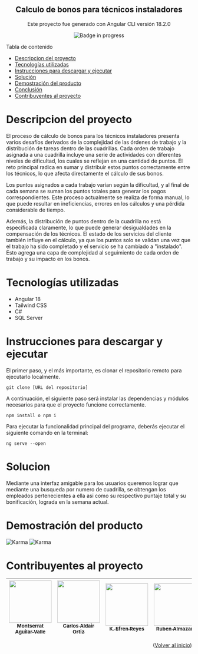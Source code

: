 <a name="readme-top"></a>

<div align="center">

## Calculo de bonos para técnicos instaladores

Este proyecto fue generado con Angular CLI versión 18.2.0

![Badge in progress](https://img.shields.io/badge/STATUS-DONE-green)

</div>

<summary>Tabla de contenido</summary>

- [Descripcion del proyecto](#descripcion-del-proyecto)
- [Tecnologías utilizadas](#tecnologías-utilizadas)
- [Instrucciones para descargar y ejecutar](#instrucciones-para-descargar-y-ejecutar)
- [Solución](#solucion)
- [Demostración del producto](#demostracion-del-producto)
- [Conclusión](#conclusion)
- [Contribuyentes al proyecto](#contribuyentes-al-proyecto)

# Descripcion del proyecto

El proceso de cálculo de bonos para los técnicos instaladores presenta varios desafíos derivados de la complejidad de las órdenes de trabajo y la distribución de tareas dentro de las cuadrillas. Cada orden de trabajo asignada a una cuadrilla incluye una serie de actividades con diferentes niveles de dificultad, los cuales se reflejan en una cantidad de puntos. El reto principal radica en sumar y distribuir estos puntos correctamente entre los técnicos, lo que afecta directamente el cálculo de sus bonos.

Los puntos asignados a cada trabajo varían según la dificultad, y al final de cada semana se suman los puntos totales para generar los pagos correspondientes. Este proceso actualmente se realiza de forma manual, lo que puede resultar en ineficiencias, errores en los cálculos y una pérdida considerable de tiempo.

Además, la distribución de puntos dentro de la cuadrilla no está especificada claramente, lo que puede generar desigualdades en la compensación de los técnicos. El estado de los servicios del cliente también influye en el cálculo, ya que los puntos solo se validan una vez que el trabajo ha sido completado y el servicio se ha cambiado a "instalado". Esto agrega una capa de complejidad al seguimiento de cada orden de trabajo y su impacto en los bonos.

# Tecnologías utilizadas

- Angular 18
- Tailwind CSS
- C#
- SQL Server

# Instrucciones para descargar y ejecutar

El primer paso, y el más importante, es clonar el repositorio remoto para ejecutarlo localmente.

```
git clone [URL del repositorio]
```

A continuación, el siguiente paso será instalar las dependencias y módulos necesarios para que el proyecto funcione correctamente.

```
npm install o npm i
```

Para ejecutar la funcionalidad principal del programa, deberás ejecutar el siguiente comando en la terminal:

```
ng serve --open
```

# Solucion

Mediante una interfaz amigable para los usuarios queremos lograr que mediante una busqueda por numero de cuadrilla, se obtengan los empleados pertenecientes a ella asi como su respectivo puntaje total y su bonificación, lograda en la semana actual.

# Demostración del producto

<img src="../image2.png" alt="Karma" whith="5vw">

<img src="../image3.png" alt="Karma" whith="5vw">

# Contribuyentes al proyecto

| [<img src="https://avatars.githubusercontent.com/u/116055107?v=4" width=115><br><sub>Montserrat Aguilar Valle</sub>](https://github.com/montsegv-2) | [<img src="https://avatars.githubusercontent.com/u/175365956?v=4" width=115><br><sub>Carlos Aldair Ortiz</sub>](https://github.com/AldairOrtiz-Kanako) | [<img src="https://avatars.githubusercontent.com/u/99229911?v=4" width=115><br><sub>K. Efren Reyes</sub>](https://github.com/EfrenReyesD) | [<img src="https://avatars.githubusercontent.com/u/56852285?v=4" width=115><br><sub>Ruben Almazan</sub>](https://github.com/RubenAlmazan) | [<img src="https://avatars.githubusercontent.com/u/159192032?v=4" width=115><br><sub>Moises Reyes</sub>](https://github.com/MoisesReyesOrea) |
| :-------------------------------------------------------------------------------------------------------------------------------------------------: | :----------------------------------------------------------------------------------------------------------------------------------------------------: | :---------------------------------------------------------------------------------------------------------------------------------------: | :---------------------------------------------------------------------------------------------------------------------------------------: | :------------------------------------------------------------------------------------------------------------------------------------------: |

<p align="right">(<a href="#readme-top">Volver al inicio</a>)</p>

